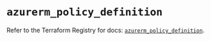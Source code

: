 # `azurerm_policy_definition`

Refer to the Terraform Registry for docs: [`azurerm_policy_definition`](https://registry.terraform.io/providers/hashicorp/azurerm/3.100.0/docs/resources/policy_definition).
